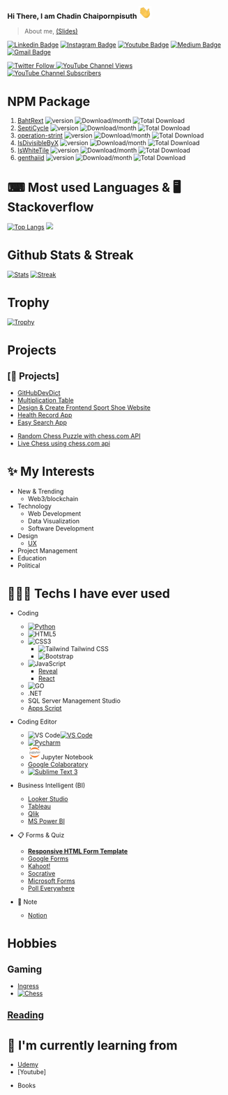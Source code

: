 ### Hi There, I am Chadin Chaipornpisuth <img  src="https://raw.githubusercontent.com/ABSphreak/ABSphreak/master/gifs/Hi.gif" width="30px">

> About me, [(Slides)](https://pinghuskar.github.io/PingHuskar)

[![Linkedin Badge](https://img.shields.io/badge/-ChadinChaipornpisuth-blue?style=flat-square&logo=Linkedin&logoColor=white&link=https://www.linkedin.com/in/chadin-chaipornpisuth-108529112/)](https://www.linkedin.com/in/chadin-chaipornpisuth-108529112/)
[![Instagram Badge](https://img.shields.io/badge/-PingHuskar-purple?style=flat-square&logo=instagram&logoColor=white&link=https://www.instagram.com/PingHuskar/)](https://www.instagram.com/PingHuskar)
[![Youtube Badge](https://img.shields.io/badge/-ChadinChaipornpisuth-darkred?style=flat-square&logo=youtube&logoColor=white&link=https://www.youtube.com/c/koolkanna)](https://www.youtube.com/channel/UCSd7AnX8-nRJj750iRmclLQ)
[![Medium Badge](https://img.shields.io/badge/-@ping47024-black?style=flat-square&labelColor=000000&logo=Medium&link=https://medium.com/@ping47024/)](https://medium.com/@ping47024)
[![Gmail Badge](https://img.shields.io/badge/-ping47024@gmail.com-c14438?style=flat-square&logo=Gmail&logoColor=white&link=mailto:ping47024@gmail.com)](mailto:ping47024@gmail.com)

<a href="https://twitter.com/pinghuskar"><img alt="Twitter Follow" src="https://img.shields.io/twitter/follow/pinghuskar?label=Twitter Followers&style=for-the-badge&logo=twitter&color=1DA1F2"> </a>
<a href="https://www.youtube.com/channel/UCSd7AnX8-nRJj750iRmclLQ">
  <img alt="YouTube Channel Views" src="https://img.shields.io/youtube/channel/views/UCSd7AnX8-nRJj750iRmclLQ?style=for-the-badge&logo=youtube&label=YOUTUBE VIEWS">
  <img alt="YouTube Channel Subscribers" src="https://img.shields.io/youtube/channel/subscribers/UCSd7AnX8-nRJj750iRmclLQ?style=for-the-badge&logo=youtube&label=YOUTUBE subscribers">
</a>

# NPM Package
1. [BahtRext](https://www.npmjs.com/package/bahtrext)
![version](https://img.shields.io/npm/v/bahtrext.svg)
![Download/month](https://img.shields.io/npm/dm/bahtrext.svg)
![Total Download](https://img.shields.io/npm/dt/bahtrext.svg)
2. [SeptiCycle](https://www.npmjs.com/package/septicycle)
![version](https://img.shields.io/npm/v/septicycle.svg)
![Download/month](https://img.shields.io/npm/dm/septicycle.svg)
![Total Download](https://img.shields.io/npm/dt/septicycle.svg)
3. [operation-strint](https://www.npmjs.com/package/operation-strint)
![version](https://img.shields.io/npm/v/operation-strint.svg)
![Download/month](https://img.shields.io/npm/dm/operation-strint.svg)
![Total Download](https://img.shields.io/npm/dt/operation-strint.svg)
4. [IsDivisibleByX](https://www.npmjs.com/package/isdivisiblebyx)
![version](https://img.shields.io/npm/v/isdivisiblebyx.svg)
![Download/month](https://img.shields.io/npm/dm/isdivisiblebyx.svg)
![Total Download](https://img.shields.io/npm/dt/isdivisiblebyx.svg)
5. [IsWhiteTile](https://www.npmjs.com/package/iswhitetile)
![version](https://img.shields.io/npm/v/iswhitetile.svg)
![Download/month](https://img.shields.io/npm/dm/iswhitetile.svg)
![Total Download](https://img.shields.io/npm/dt/iswhitetile.svg)
6. [genthaiid](https://www.npmjs.com/package/genthaiid)
![version](https://img.shields.io/npm/v/genthaiid.svg)
![Download/month](https://img.shields.io/npm/dm/genthaiid.svg)
![Total Download](https://img.shields.io/npm/dt/genthaiid.svg)

# ⌨ Most used Languages & 🖥 Stackoverflow
[![Top Langs](https://github-readme-stats.vercel.app/api/top-langs/?username=pinghuskar&layout=compact&theme=tokyonight&langs_count=10)](https://github.com/anuraghazra/github-readme-stats)
<img src="https://github-readme-stackoverflow.vercel.app/?userID=13237580&theme=dark" height="250">

# Github Stats & Streak
<!-- [![Ashutosh's github activity graph](https://github-readme-activity-graph.cyclic.app/graph?username=pinghuskar&bg_color=ffeccc&color=ff3300&line=ab94ff&point=3700ff&area=true&hide_border=true)](https://github.com/ashutosh00710/github-readme-activity-graph) -->
[![Stats](https://github-readme-stats.vercel.app/api?username=PingHuskar&show_icons=true&theme=radical&include_all_commits=true)](#)
[![Streak](https://github-readme-streak-stats.herokuapp.com?user=pinghuskar&theme=tokyonight&hide_border=true&date_format=j%20M%5B%20Y%5D)](https://git.io/streak-stats)

# Trophy
[![Trophy](https://github-profile-trophy.vercel.app/?username=pinghuskar&column=4&no-frame=true)](#)

# Projects

<!-- ## [Ingress Project]
- Intel GO WEB
  - [REPO](https://github.com/PingHuskar/Intel-GO-Web)
  - [WEB]
    - [Netlify](https://lustrous-muffin-830396.netlify.app/)
      - [Train+BRT](https://lustrous-muffin-830396.netlify.app/train)
      - [National Park](https://lustrous-muffin-830396.netlify.app/nationalpark)
      - [Keys to Map (PRIME)](https://lustrous-muffin-830396.netlify.app/keystomap/)
    - [GH Pages](https://pinghuskar.github.io/Intel-GO-Web/)
- IFS Portal Hunt
  - [REPO](https://github.com/PingHuskar/IFS-Portal-Hunt)
  - [WEB]
    - [Pattaya](https://elaborate-alpaca-cd5c16.netlify.app/pattaya/)
    - [Tool](https://elaborate-alpaca-cd5c16.netlify.app/tool/)
- Recharger Ranges
  - [REPO](https://github.com/PingHuskar/recharger-ranges)
  - WEB
    - [Netlify](https://singular-pasca-eac71d.netlify.app/)
    - [GH Pages](https://pinghuskar.github.io/recharger-ranges/)
- Intel GO
  - [REPO](https://github.com/PingHuskar/Intel-GO)
  - Coming Soon -->

## [📌 Projects]
- [GitHubDevDict](https://tangerine-paletas-ecdc4f.netlify.app/)
- [Multiplication Table](https://stunning-profiterole-6552d2.netlify.app/)
- [Design & Create Frontend Sport Shoe Website](https://pinghuskar.github.io/Kipchumba/slide/)
- [Health Record App](https://pinghuskar.github.io/health-record-app/)
- [Easy Search App](https://pinghuskar.github.io/easy-search-app/)
<!-- - [รายงานสถานการณ์ โควิด-๑๙](https://zippy-pudding-8ec797.netlify.app/) -->
<!-- - [Covid-19 Thailand Daily Report](https://codepen.io/chadin-chaipornpisuth/full/mdpjVap) -->
- [Random Chess Puzzle with chess.com API](https://codepen.io/chadin-chaipornpisuth/full/RwxYNEg)
- [Live Chess using chess.com api](https://pinghuskar.github.io/LiveChess/)
<!-- - [Random Technology Quote App](https://splendid-piroshki-c6c01e.netlify.app/) -->
<!-- ## [👀 My Projects](https://chadinchaipornpisuth.web.app/#/portfolio) -->

# ✨ My Interests
- New & Trending
  - Web3/blockchain
- Technology
  - Web Development
  - Data Visualization
  - Software Development
- Design
  - [UX](https://www.9experttraining.com/articles/ux-design-ux-design-คืออะไร)
- Project Management
- Education
- Political

# 👩🏻‍💻 Techs I have ever used
- Coding
  - [![Python](https://img.shields.io/badge/-Python-3776AB?style=flat-square&logo=python&logoColor=ffffff)](https://www.python.org/)
  - ![HTML5](https://img.shields.io/badge/-HTML5-E34F26?style=flat-square&logo=html5&logoColor=white)
  - ![CSS3](https://img.shields.io/badge/-CSS3-1572B6?style=flat-square&logo=css3)
    - ![Tailwind](https://tailwindcss.com/favicons/favicon-32x32.png) Tailwind CSS
    - ![Bootstrap](https://img.shields.io/badge/-Bootstrap-563D7C?style=flat-square&logo=bootstrap)
  - ![JavaScript](https://img.shields.io/badge/-JavaScript-black?style=flat-square&logo=javascript)
    - [Reveal](https://revealjs.com/)
    - [React](https://react.dev/)
  - ![GO](https://img.shields.io/badge/-Go-black?style=flat-square&logo=go)
  - .NET
  - SQL Server Management Studio
  - [Apps Script](https://developers.google.com/apps-script)

- Coding Editor
  - <img title="VS Code" alt="VS Code" width="30px" src="https://img.icons8.com/fluent/48/000000/visual-studio-code-2019.png">[![VS Code](https://img.shields.io/badge/IDE-VSCode-%23007ACC?style=flat-square&logo=Visual-studio-code)](https://code.visualstudio.com/)
  - [![Pycharm](https://img.shields.io/badge/IDE-PyCharm-yellow?style=flat-square&logo=JetBrains)](https://www.jetbrains.com/pycharm/)
  - <img title="Jupyter Notebook" alt="Jupyter" width="30px" src="https://raw.githubusercontent.com/github/explore/master/topics/jupyter-notebook/jupyter-notebook.png">Jupyter Notebook
  - [Google Colaboratory](https://colab.research.google.com/notebooks/intro.ipynb#recent=true)
  - [![Sublime Text 3](https://www.sublimetext.com/favicon.ico)](https://www.sublimetext.com)

- Business Intelligent (BI)
  - [Looker Studio](https://lookerstudio.google.com/)
  - [Tableau](https://www.tableau.com/)
  - [Qlik](https://www.qlik.com/us/)
  - [MS Power BI](https://powerbi.microsoft.com/en/)
  
- 📋 Forms & Quiz
  - [**Responsive HTML Form Template**](https://pinghuskar.github.io/html-form-template/)
  - [Google Forms](http://forms.google.com/)
  - [Kahoot!](https://kahoot.com/)
  - [Socrative](https://www.socrative.com/)
  - [Microsoft Forms](http://forms.microsoft.com/)
  - [Poll Everywhere](https://www.polleverywhere.com/pollev)

- 📝 Note
  - [Notion](https://www.notion.so/)

# Hobbies
## Gaming
- [Ingress](https://ingress.com/)
- [![Chess](https://www.chess.com/bundles/web/favicons/favicon-32x32.c2a8280d.png)](https://www.chess.com/member/pinghuskar)
## [Reading](https://www.goodreads.com/user/show/23354440-chadin-chaipornpisuth)
<!-- - []()
- []()
- []() -->

# 📖 I'm currently learning from
- [Udemy](https://www.udemy.com/)
- [Youtube]
<!-- - [Pluralsight](https://app.pluralsight.com/profile/chadin-chaipornpisut) -->
<!-- - [FutureLearn](https://www.futurelearn.com/profiles/16106318) -->
<!-- - [DataCamp](https://www.datacamp.com/profile/PingHuskar) -->
<!-- - [Coursera](https://www.coursera.org/user/f5ffae4750f1829b1225bb4d728c619c) -->
<!-- - [Packt](https://courses.packtpub.com/) -->
- Books
